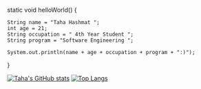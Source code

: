 static void helloWorld() {
  
    String name = "Taha Hashmat ";
    int age = 21;
    String occupation = " 4th Year Student ";
    String program = "Software Engineering ";
    
    System.out.println(name + age + occupation + program + ":)");
    
  }

[![Taha's GitHub stats](https://github-readme-stats.vercel.app/api?username=tahahashmat)](https://github.com/tahahashmat/tahahashmat) [![Top Langs](https://github-readme-stats.vercel.app/api/top-langs/?username=tahahashmat)](https://github.com/anuraghazra/tahahashmat)


